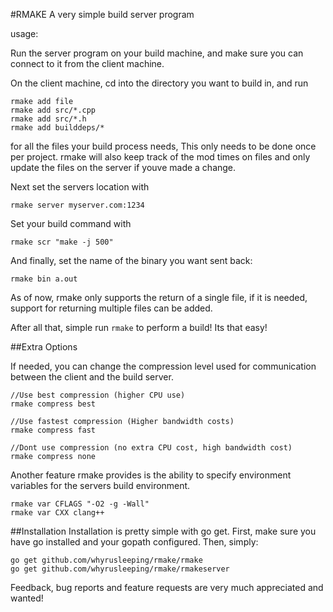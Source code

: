 #RMAKE
A very simple build server program

usage:

Run the server program on your build machine, and make sure you can connect to it from the client machine.

On the client machine, cd into the directory you want to build in, and run 

    rmake add file
	rmake add src/*.cpp
	rmake add src/*.h
	rmake add builddeps/*
	
for all the files your build process needs, This only needs to be done once per project. rmake will also keep track of the mod times on files and only update the files on the server if youve made a change.

Next set the servers location with 

    rmake server myserver.com:1234
	
Set your build command with 

    rmake scr "make -j 500"
	
And finally, set the name of the binary you want sent back: 

    rmake bin a.out
	
As of now, rmake only supports the return of a single file, if it is needed, support for returning multiple files can be added.

After all that, simple run `rmake` to perform a build! Its that easy!

##Extra Options

If needed, you can change the compression level used for communication between the client and the build server.

	//Use best compression (higher CPU use)
    rmake compress best

	//Use fastest compression (Higher bandwidth costs)
	rmake compress fast

	//Dont use compression (no extra CPU cost, high bandwidth cost)
	rmake compress none

Another feature rmake provides is the ability to specify environment variables for the servers build environment.

	rmake var CFLAGS "-O2 -g -Wall"
	rmake var CXX clang++

##Installation
Installation is pretty simple with go get. First, make sure you have go installed and your gopath configured. Then, simply:

	go get github.com/whyrusleeping/rmake/rmake
	go get github.com/whyrusleeping/rmake/rmakeserver
	
Feedback, bug reports and feature requests are very much appreciated and wanted!
